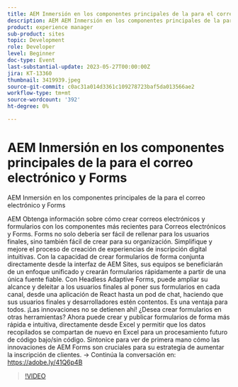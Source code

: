 ```yaml
---
title: AEM Inmersión en los componentes principales de la para el correo electrónico y Forms
description: AEM AEM Inmersión en los componentes principales de la para correo electrónico y formulariosObtenga información sobre cómo crear correos electrónicos y formularios con los componentes más recientes de la para correos electrónicos y Forms. Forms no solo debería ser fácil de rellenar para los usuarios finales, sino también fácil de crear para su organización. Simplifique y mejore el proceso de creación de experiencias de inscripción digital intuitivas. Con la capacidad de crear formularios de forma conjunta directamente desde la interfaz de AEM Sites, sus equipos se beneficiarán de un enfoque unificado y crearán formularios rápidamente a partir de una única fuente fiable. Con Headless Adaptive Forms, puede ampliar su alcance y deleitar a los usuarios finales al poner sus formularios en cada canal, desde una aplicación de React hasta un pod de chat, haciendo que sus usuarios finales y desarrolladores estén contentos. Es una ventaja para todos. ¡Las innovaciones no se detienen ahí! ¿Desea crear formularios en otras herramientas? Ahora puede crear y publicar formularios de forma más rápida e intuitiva, directamente desde Excel y permitir que los datos recopilados se compartan de nuevo en Excel para un procesamiento futuro de código bajo/sin código. Sintonice para ver de primera mano cómo las innovaciones de AEM Forms son cruciales para su estrategia de aumentar la inscripción de clientes.
product: experience manager
sub-product: sites
topic: Development
role: Developer
level: Beginner
doc-type: Event
last-substantial-update: 2023-05-27T00:00:00Z
jira: KT-13360
thumbnail: 3419939.jpeg
source-git-commit: c0ac31a014d3361c109278723baf5da013566ae2
workflow-type: tm+mt
source-wordcount: '392'
ht-degree: 0%

---
```



# AEM Inmersión en los componentes principales de la para el correo electrónico y Forms

AEM Inmersión en los componentes principales de la para el correo electrónico y Forms

AEM Obtenga información sobre cómo crear correos electrónicos y formularios con los componentes más recientes para Correos electrónicos y Forms. Forms no solo debería ser fácil de rellenar para los usuarios finales, sino también fácil de crear para su organización. Simplifique y mejore el proceso de creación de experiencias de inscripción digital intuitivas. Con la capacidad de crear formularios de forma conjunta directamente desde la interfaz de AEM Sites, sus equipos se beneficiarán de un enfoque unificado y crearán formularios rápidamente a partir de una única fuente fiable. Con Headless Adaptive Forms, puede ampliar su alcance y deleitar a los usuarios finales al poner sus formularios en cada canal, desde una aplicación de React hasta un pod de chat, haciendo que sus usuarios finales y desarrolladores estén contentos. Es una ventaja para todos. ¡Las innovaciones no se detienen ahí! ¿Desea crear formularios en otras herramientas? Ahora puede crear y publicar formularios de forma más rápida e intuitiva, directamente desde Excel y permitir que los datos recopilados se compartan de nuevo en Excel para un procesamiento futuro de código bajo/sin código. Sintonice para ver de primera mano cómo las innovaciones de AEM Forms son cruciales para su estrategia de aumentar la inscripción de clientes. → Continúa la conversación en: https://adobe.ly/41Q6p4B

>[!VIDEO](https://video.tv.adobe.com/v/3419939/?learn=on)
